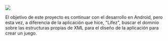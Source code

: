 <img src="http://i64.tinypic.com/11gmzpe.png">

El objetivo de este proyecto es continuar con el desarrollo en Android, pero esta vez, a diferencia de la aplicación que hice, "Lifez", buscar el dominio sobre las estructuras propias de XML para el diseño de la aplicación para crear un juego.
